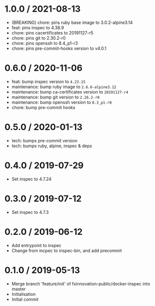 1.0.0 / 2021-08-13
==================

  * (BREAKING) chore: pins ruby base image to 3.0.2-alpine3.14
  * feat: pins inspec to 4.38.9
  * chore: pins cacertificates to 20191127-r5
  * chore: pins git to 2.30.2-r0
  * chore: pins openssh to 8.4_p1-r3
  * chore: pins pre-commit-hooks version to v4.0.1

0.6.0 / 2020-11-06
==================

  * feat: bump inspec version to `4.23.15`
  * maintenance: bump ruby image to `2.6.6-alpine3.12`
  * maintenance: bump ca-certificates version to `20191127-r4`
  * maintenance: bump git version to `2.26.2-r0`
  * maintenance: bump openssh version to `8.3_p1-r0`
  * chore: bump pre-commit hooks

0.5.0 / 2020-01-13
==================

  * tech: bumps pre-commit version
  * tech: bumps ruby, alpine, inspec & deps

0.4.0 / 2019-07-29
==================

  * Set inspec to 4.7.24

0.3.0 / 2019-07-12
==================

  * Set inspec to 4.7.3

0.2.0 / 2019-06-12
==================

  * Add entrypoint to inspec
  * Change from incpec to inspec-bin, and add precommit

0.1.0 / 2019-05-13
==================

  * Merge branch 'feature/init' of fxinnovation-public/docker-inspec into master
  * Initialisation
  * Initial commit
